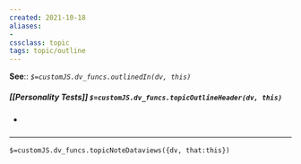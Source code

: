 ```yaml
---
created: 2021-10-18
aliases:
- 
cssclass: topic
tags: topic/outline
---
```


**See**:: 
*`$=customJS.dv_funcs.outlinedIn(dv, this)`*

##### [[Personality Tests]] `$=customJS.dv_funcs.topicOutlineHeader(dv, this)`

- 

### <hr class="dataviews"/>

`$=customJS.dv_funcs.topicNoteDataviews({dv, that:this})`

